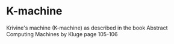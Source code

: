 K-machine
=========

Krivine's machine (K-machine)
as described in the book
Abstract Computing Machines
by Kluge
page 105-106
